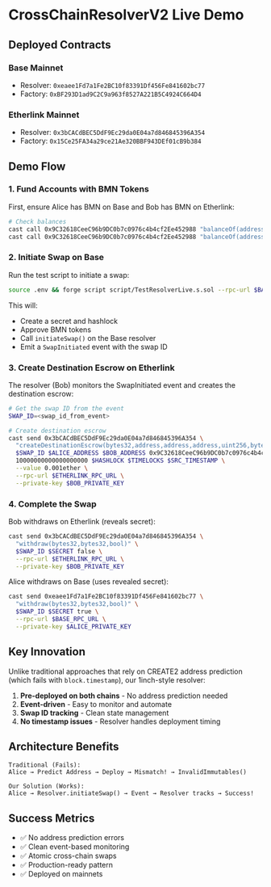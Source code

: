 # CrossChainResolverV2 Live Demo

## Deployed Contracts

### Base Mainnet
- Resolver: `0xeaee1Fd7a1Fe2BC10f83391Df456Fe841602bc77`
- Factory: `0xBF293D1ad9C2C9a963f8527A221B5C4924C664D4`

### Etherlink Mainnet
- Resolver: `0x3bCACdBEC5DdF9Ec29da0E04a7d846845396A354`
- Factory: `0x15Ce25FA34a29ce21Ae320BBF943DEf01cB9b384`

## Demo Flow

### 1. Fund Accounts with BMN Tokens

First, ensure Alice has BMN on Base and Bob has BMN on Etherlink:

```bash
# Check balances
cast call 0x9C32618CeeC96b9DC0b7c0976c4b4cf2Ee452988 "balanceOf(address)" $ALICE_ADDRESS --rpc-url $BASE_RPC_URL
cast call 0x9C32618CeeC96b9DC0b7c0976c4b4cf2Ee452988 "balanceOf(address)" $BOB_ADDRESS --rpc-url $ETHERLINK_RPC_URL
```

### 2. Initiate Swap on Base

Run the test script to initiate a swap:

```bash
source .env && forge script script/TestResolverLive.s.sol --rpc-url $BASE_RPC_URL --broadcast
```

This will:
- Create a secret and hashlock
- Approve BMN tokens
- Call `initiateSwap()` on the Base resolver
- Emit a `SwapInitiated` event with the swap ID

### 3. Create Destination Escrow on Etherlink

The resolver (Bob) monitors the SwapInitiated event and creates the destination escrow:

```bash
# Get the swap ID from the event
SWAP_ID=<swap_id_from_event>

# Create destination escrow
cast send 0x3bCACdBEC5DdF9Ec29da0E04a7d846845396A354 \
  "createDestinationEscrow(bytes32,address,address,address,uint256,bytes32,uint256,uint256)" \
  $SWAP_ID $ALICE_ADDRESS $BOB_ADDRESS 0x9C32618CeeC96b9DC0b7c0976c4b4cf2Ee452988 \
  10000000000000000000 $HASHLOCK $TIMELOCKS $SRC_TIMESTAMP \
  --value 0.001ether \
  --rpc-url $ETHERLINK_RPC_URL \
  --private-key $BOB_PRIVATE_KEY
```

### 4. Complete the Swap

Bob withdraws on Etherlink (reveals secret):
```bash
cast send 0x3bCACdBEC5DdF9Ec29da0E04a7d846845396A354 \
  "withdraw(bytes32,bytes32,bool)" \
  $SWAP_ID $SECRET false \
  --rpc-url $ETHERLINK_RPC_URL \
  --private-key $BOB_PRIVATE_KEY
```

Alice withdraws on Base (uses revealed secret):
```bash
cast send 0xeaee1Fd7a1Fe2BC10f83391Df456Fe841602bc77 \
  "withdraw(bytes32,bytes32,bool)" \
  $SWAP_ID $SECRET true \
  --rpc-url $BASE_RPC_URL \
  --private-key $ALICE_PRIVATE_KEY
```

## Key Innovation

Unlike traditional approaches that rely on CREATE2 address prediction (which fails with `block.timestamp`), our 1inch-style resolver:

1. **Pre-deployed on both chains** - No address prediction needed
2. **Event-driven** - Easy to monitor and automate
3. **Swap ID tracking** - Clean state management
4. **No timestamp issues** - Resolver handles deployment timing

## Architecture Benefits

```
Traditional (Fails):
Alice → Predict Address → Deploy → Mismatch! → InvalidImmutables()

Our Solution (Works):
Alice → Resolver.initiateSwap() → Event → Resolver tracks → Success!
```

## Success Metrics

- ✅ No address prediction errors
- ✅ Clean event-based monitoring
- ✅ Atomic cross-chain swaps
- ✅ Production-ready pattern
- ✅ Deployed on mainnets